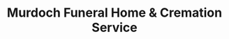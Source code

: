 ---
title: "Murdoch Funeral Home & Cremation Service"
url: /center-point/murdoch-funeral-home-and-cremation-service/
shop: funeral directors
---